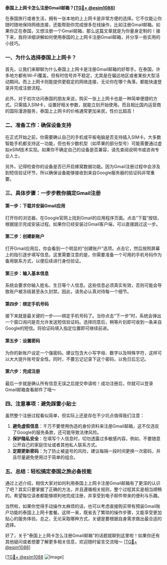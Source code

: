 **泰国上上网卡怎么注册Gmail邮箱？[[TG💪+ @esim1088](https://t.me/s/esim1088)]**

在泰国旅行或者生活，拥有一张本地的上上网卡是非常方便的选择。它不仅能让你随时随地保持网络连接，还能帮助你完成很多在线操作，比如注册Gmail邮箱。如果你正在泰国，又想注册一个Gmail邮箱，那么这篇文章就是为你量身定制的！接下来，我将详细讲解如何使用泰国的上上网卡注册Gmail邮箱，并分享一些实用的小技巧。

### 一、为什么选择泰国上上网卡？

首先，让我们来聊聊为什么泰国上上网卡是注册Gmail邮箱的好帮手。在泰国，许多地方都有Wi-Fi覆盖，但有时信号并不稳定，尤其是在偏远地区或者某些大型活动期间。而上上网卡则能提供更稳定的网络连接，无论你在哪个角落，都能快速登录并完成注册流程。

此外，对于初次访问泰国的朋友来说，购买一张上上网卡也是一种简单便捷的方式。只需插入SIM卡，设置好相关参数，就能立刻开始使用。而且相比国内运营商的国际漫游服务，泰国上上网卡的价格通常更加亲民，性价比超高！

### 二、准备工作：确保设备支持

在正式开始之前，你需要确认自己的手机或平板电脑是否支持插入SIM卡。大多数智能手机都支持这一功能，但也有少数机型（如苹果的部分型号）可能需要通过虚拟eSIM技术实现。如果你不确定自己的设备是否兼容，请先查阅说明书或咨询专业人士。

另外，记得检查你的设备是否已开启蜂窝数据功能。因为Gmail注册过程中会涉及到短信验证环节，所以确保设备能够接收到来自Google服务器的验证码非常重要。

### 三、具体步骤：一步步教你搞定Gmail注册

#### 第一步：下载并安装Gmail应用
打开你的浏览器，在Google官网上找到Gmail的应用程序页面。点击“下载”按钮，根据提示完成安装过程。如果你已经安装过Gmail客户端，可以直接跳过这一步。

#### 第二步：创建新账户
打开Gmail应用后，你会看到一个明显的“创建账户”选项。点击它，然后按照屏幕上的指引逐步填写信息。这里需要注意的是，你需要准备一个可用的手机号码作为备用联系方式，以便后续进行身份验证。

#### 第三步：输入基本信息
系统会要求你输入姓名、生日等个人信息。这些信息必须真实有效，否则可能会导致账户被冻结甚至永久封禁。因此，请务必认真对待每一个细节。

#### 第四步：绑定手机号码
接下来就是最关键的一步——绑定手机号码了。当你点击“下一步”时，系统会弹出一个窗口询问是否允许发送短信验证码。选择同意后，稍等片刻即可收到一条来自Google的短信。将验证码填入指定位置即可继续前进。

#### 第五步：设置密码
为你的新账户设定一个强密码。建议包含大小写字母、数字以及特殊字符，这样可以大大提升账号安全性。同时，不要忘记记录下这个密码，以免日后忘记。

#### 第六步：完成注册
最后一步就是确认所有信息无误之后提交申请啦！成功注册后，你就可以登录Gmail邮箱查看邮件了哦～

### 四、注意事项：避免踩雷小贴士

虽然整个注册过程看似简单，但实际上还是存在不少坑点值得我们注意：

1. **避免虚假信息**：千万不要使用伪造的身份资料来注册Gmail邮箱，这不仅违反了Google的服务条款，还可能导致法律风险。
2. **保护隐私安全**：在填写个人信息时，切勿透露过多敏感内容。例如，不要随意公开自己的家庭住址或者其他私人联系方式。
3. **定期更新密码**：为了防止被盗号的风险，建议每隔一段时间更换一次密码，并且尽量避免使用过于简单的组合。

### 五、总结：轻松搞定泰国之旅必备技能

通过上述介绍，相信大家对如何利用泰国上上网卡注册Gmail邮箱有了更深的认识了吧？其实只要掌握了正确的方法，并且遵循相关规则，整个过程其实是相当顺畅的。希望每位读者都能够顺利地完成注册，并享受到电子邮件带来的便利与乐趣。

当然啦，如果你觉得手动操作太麻烦的话，也可以考虑直接购买带有预装Gmail账户功能的泰国上上网卡套餐。这样一来，既省去了繁琐的操作步骤，又能享受更加贴心的服务体验。总之，无论采取哪种方式，关键是要根据自身需求做出最合适的选择。

好了，关于“泰国上上网卡怎么注册Gmail邮箱”的话题就聊到这里啦！如果你还有其他疑问或者想要了解更多相关信息，欢迎随时留言交流哦～ [[TG💪+ @esim1088](https://t.me/s/esim1088)] 

[[TG💪+ @esim1088](https://t.me/s/esim1088) ![Image](https://i.postimg.cc/4NQfJmqS/Snipaste-2025-05-13-00-14-12.png)]